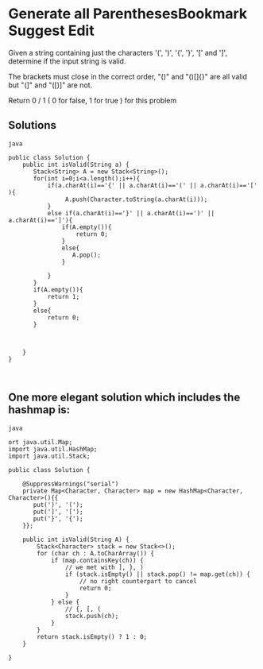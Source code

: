 # Generate all ParenthesesBookmark Suggest Edit

Given a string containing just the characters '(', ')', '{', '}', '[' and ']', determine if the input string is valid.

The brackets must close in the correct order, "()" and "()[]{}" are all valid but "(]" and "([)]" are not.

Return 0 / 1 ( 0 for false, 1 for true ) for this problem


## Solutions

```
java

public class Solution {
	public int isValid(String a) {
	   Stack<String> A = new Stack<String>(); 
	   for(int i=0;i<a.length();i++){
	       if(a.charAt(i)=='{' || a.charAt(i)=='(' || a.charAt(i)=='[' ){
	            A.push(Character.toString(a.charAt(i)));
	       }
	       else if(a.charAt(i)=='}' || a.charAt(i)==')' || a.charAt(i)==']'){
	           if(A.empty()){
	               return 0;
	           }
	           else{
	              A.pop(); 
	           }
	           
	       }
	   }
	   if(A.empty()){
	       return 1;
	   }
	   else{
	       return 0;
	   }
	   
	   
	   
	}
}



```



## One more elegant solution which includes the hashmap is:

```
java

ort java.util.Map;
import java.util.HashMap;
import java.util.Stack;
 
public class Solution {
    
    @SuppressWarnings("serial")
    private Map<Character, Character> map = new HashMap<Character, Character>(){{
       put(')', '(');
       put(']', '[');
       put('}', '{');
    }};
    
    public int isValid(String A) {
        Stack<Character> stack = new Stack<>();
        for (char ch : A.toCharArray()) {
            if (map.containsKey(ch)) {
                // we met with ], }, )
                if (stack.isEmpty() || stack.pop() != map.get(ch)) {
                    // no right counterpart to cancel
                    return 0;
                }
            } else {
                // {, [, (
                stack.push(ch);
            }
        }
        return stack.isEmpty() ? 1 : 0;
    }
    
}




```
